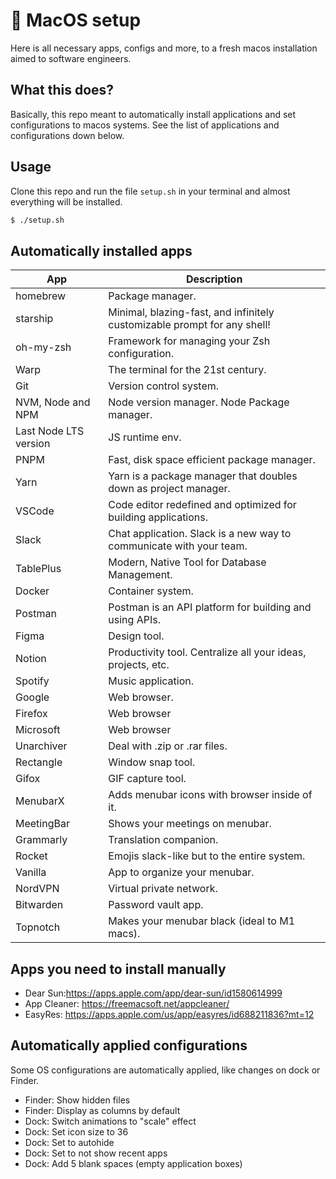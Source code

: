 # 🤖 MacOS setup
Here is all necessary apps, configs and more, to a fresh macos installation aimed to software engineers.

## What this does?
Basically, this repo meant to automatically install applications and set configurations to
macos systems. See the list of applications and configurations down below.

## Usage
Clone this repo and run the file `setup.sh` in your terminal and almost everything will be installed.
```bash
$ ./setup.sh
```

## Automatically installed apps
| App    | Description    |
|-------------------------|---------------------------------------------------------------------------|
| homebrew                | Package manager.                                                          |
| starship                | Minimal, blazing-fast, and infinitely customizable prompt for any shell!  |
| oh-my-zsh               | Framework for managing your Zsh configuration.                            |
| Warp                    | The terminal for the 21st century.                                        |
| Git                     | Version control system.                                                   |
| NVM, Node and NPM       | Node version manager. Node Package manager.                               |
| Last Node LTS version   | JS runtime env.                                                           |
| PNPM                    | Fast, disk space efficient package manager.                               |
| Yarn                    | Yarn is a package manager that doubles down as project manager.           |
| VSCode                  | Code editor redefined and optimized for building applications.            |
| Slack                   | Chat application. Slack is a new way to communicate with your team.       |
| TablePlus               | Modern, Native Tool for Database Management.                              |
| Docker                  | Container system.                                                         |
| Postman                 | Postman is an API platform for building and using APIs.                   |
| Figma                   | Design tool.                                                              |
| Notion                  | Productivity tool. Centralize all your ideas, projects, etc.              |
| Spotify                 | Music application.                                                        |
| Google                  | Web browser.                                                              |
| Firefox                 | Web browser                                                               |
| Microsoft               | Web browser                                                               |
| Unarchiver              | Deal with .zip or .rar files.                                             |
| Rectangle               | Window snap tool.                                                         |
| Gifox                   | GIF capture tool.                                                         |
| MenubarX                | Adds menubar icons with browser inside of it.                             |
| MeetingBar              | Shows your meetings on menubar.                                           |
| Grammarly               | Translation companion.                                                    |
| Rocket                  | Emojis slack-like but to the entire system.                               |
| Vanilla                 | App to organize your menubar.                                             |
| NordVPN                 | Virtual private network.                                                  |
| Bitwarden               | Password vault app.                                                       |
| Topnotch                | Makes your menubar black (ideal to M1 macs).                              |

## Apps you need to install manually
- Dear Sun:https://apps.apple.com/app/dear-sun/id1580614999
- App Cleaner: https://freemacsoft.net/appcleaner/
- EasyRes: https://apps.apple.com/us/app/easyres/id688211836?mt=12

## Automatically applied configurations
Some OS configurations are automatically applied, like changes on dock or Finder.
- Finder: Show hidden files
- Finder: Display as columns by default
- Dock: Switch animations to "scale" effect
- Dock: Set icon size to 36
- Dock: Set to autohide
- Dock: Set to not show recent apps
- Dock: Add 5 blank spaces (empty application boxes)
